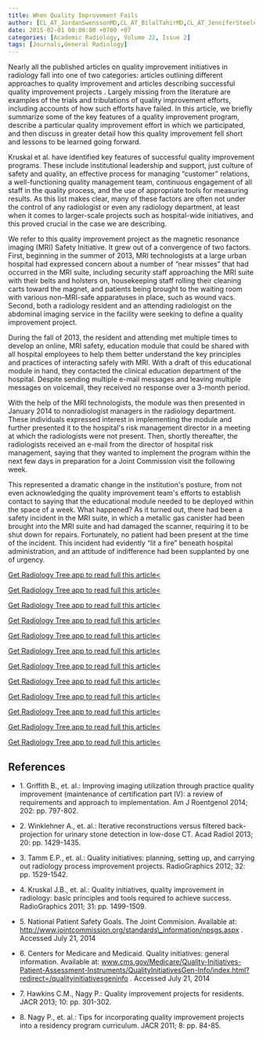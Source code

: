 ```yaml
---
title: When Quality Improvement Fails
author: [CL_AT_JordanSwenssonMD,CL_AT_BilalTahirMD,CL_AT_JenniferSteeleMS,CL_AT_RichardGundermanMD]
date: 2015-02-01 00:00:00 +0700 +07
categories: [Academic Radiology, Volume 22, Issue 2]
tags: [Journals,General Radiology]
---
```

Nearly all the published articles on quality improvement initiatives in radiology fall into one of two categories: articles outlining different approaches to quality improvement and articles describing successful quality improvement projects . Largely missing from the literature are examples of the trials and tribulations of quality improvement efforts, including accounts of how such efforts have failed. In this article, we briefly summarize some of the key features of a quality improvement program, describe a particular quality improvement effort in which we participated, and then discuss in greater detail how this quality improvement fell short and lessons to be learned going forward.

Kruskal et al. have identified key features of successful quality improvement programs. These include institutional leadership and support, just culture of safety and quality, an effective process for managing “customer” relations, a well-functioning quality management team, continuous engagement of all staff in the quality process, and the use of appropriate tools for measuring results. As this list makes clear, many of these factors are often not under the control of any radiologist or even any radiology department, at least when it comes to larger-scale projects such as hospital-wide initiatives, and this proved crucial in the case we are describing.

We refer to this quality improvement project as the magnetic resonance imaging (MRI) Safety Initiative. It grew out of a convergence of two factors. First, beginning in the summer of 2013, MRI technologists at a large urban hospital had expressed concern about a number of “near misses” that had occurred in the MRI suite, including security staff approaching the MRI suite with their belts and holsters on, housekeeping staff rolling their cleaning carts toward the magnet, and patients being brought to the waiting room with various non–MRI-safe apparatuses in place, such as wound vacs. Second, both a radiology resident and an attending radiologist on the abdominal imaging service in the facility were seeking to define a quality improvement project.

During the fall of 2013, the resident and attending met multiple times to develop an online, MRI safety, education module that could be shared with all hospital employees to help them better understand the key principles and practices of interacting safely with MRI. With a draft of this educational module in hand, they contacted the clinical education department of the hospital. Despite sending multiple e-mail messages and leaving multiple messages on voicemail, they received no response over a 3-month period.

With the help of the MRI technologists, the module was then presented in January 2014 to nonradiologist managers in the radiology department. These individuals expressed interest in implementing the module and further presented it to the hospital's risk management director in a meeting at which the radiologists were not present. Then, shortly thereafter, the radiologists received an e-mail from the director of hospital risk management, saying that they wanted to implement the program within the next few days in preparation for a Joint Commission visit the following week.

This represented a dramatic change in the institution's posture, from not even acknowledging the quality improvement team's efforts to establish contact to saying that the educational module needed to be deployed within the space of a week. What happened? As it turned out, there had been a safety incident in the MRI suite, in which a metallic gas canister had been brought into the MRI suite and had damaged the scanner, requiring it to be shut down for repairs. Fortunately, no patient had been present at the time of the incident. This incident had evidently “lit a fire” beneath hospital administration, and an attitude of indifference had been supplanted by one of urgency.

[Get Radiology Tree app to read full this article<](https://clinicalpub.com/app)

[Get Radiology Tree app to read full this article<](https://clinicalpub.com/app)

[Get Radiology Tree app to read full this article<](https://clinicalpub.com/app)

[Get Radiology Tree app to read full this article<](https://clinicalpub.com/app)

[Get Radiology Tree app to read full this article<](https://clinicalpub.com/app)

[Get Radiology Tree app to read full this article<](https://clinicalpub.com/app)

[Get Radiology Tree app to read full this article<](https://clinicalpub.com/app)

[Get Radiology Tree app to read full this article<](https://clinicalpub.com/app)

[Get Radiology Tree app to read full this article<](https://clinicalpub.com/app)

[Get Radiology Tree app to read full this article<](https://clinicalpub.com/app)

[Get Radiology Tree app to read full this article<](https://clinicalpub.com/app)

[Get Radiology Tree app to read full this article<](https://clinicalpub.com/app)

## References

- 1\. Griffith B., et. al.: Improving imaging utilization through practice quality improvement (maintenance of certification part IV): a review of requirements and approach to implementation. Am J Roentgenol 2014; 202: pp. 797-802.


- 2\. Winklehner A., et. al.: Iterative reconstructions versus filtered back-projection for urinary stone detection in low-dose CT. Acad Radiol 2013; 20: pp. 1429-1435.


- 3\. Tamm E.P., et. al.: Quality initiatives: planning, setting up, and carrying out radiology process improvement projects. RadioGraphics 2012; 32: pp. 1529-1542.


- 4\. Kruskal J.B., et. al.: Quality initiatives, quality improvement in radiology: basic principles and tools required to achieve success. RadioGraphics 2011; 31: pp. 1499-1509.


- 5\.  National Patient Safety Goals. The Joint Commision. Available at:  http://www.jointcommission.org/standards\_information/npsgs.aspx  . Accessed July 21, 2014


- 6\.  Centers for Medicare and Medicaid. Quality initiatives: general information. Available at:  www.cms.gov/Medicare/Quality-Initiatives-Patient-Assessment-Instruments/QualityInitiativesGen-Info/index.html?redirect=/qualityinitiativesgeninfo  . Accessed July 21, 2014


- 7\. Hawkins C.M., Nagy P.: Quality improvement projects for residents. JACR 2013; 10: pp. 301-302.


- 8\. Nagy P., et. al.: Tips for incorporating quality improvement projects into a residency program curriculum. JACR 2011; 8: pp. 84-85.